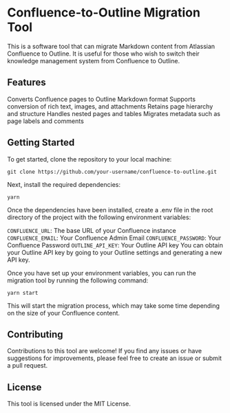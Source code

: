 # Confluence-to-Outline Migration Tool
This is a software tool that can migrate Markdown content from Atlassian Confluence to Outline. It is useful for those who wish to switch their knowledge management system from Confluence to Outline.

## Features
Converts Confluence pages to Outline Markdown format
Supports conversion of rich text, images, and attachments
Retains page hierarchy and structure
Handles nested pages and tables
Migrates metadata such as page labels and comments

## Getting Started
To get started, clone the repository to your local machine:

```
git clone https://github.com/your-username/confluence-to-outline.git
```

Next, install the required dependencies:

```
yarn
```

Once the dependencies have been installed, create a .env file in the root directory of the project with the following environment variables:

`CONFLUENCE_URL`: The base URL of your Confluence instance
`CONFLUENCE_EMAIL`: Your Confluence Admin Email
`CONFLUENCE_PASSWORD`: Your Confluence Password
`OUTLINE_API_KEY`: Your Outline API key
You can obtain your Outline API key by going to your Outline settings and generating a new API key.

Once you have set up your environment variables, you can run the migration tool by running the following command:

```
yarn start
```

This will start the migration process, which may take some time depending on the size of your Confluence content.

## Contributing
Contributions to this tool are welcome! If you find any issues or have suggestions for improvements, please feel free to create an issue or submit a pull request.

## License
This tool is licensed under the MIT License.